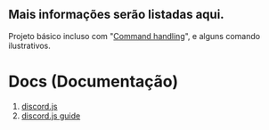 Mais informações serão listadas aqui.
----------------------------
Projeto básico incluso com "[Command handling](https://discordjs.guide/command-handling/#individual-command-files)", e alguns comando ilustrativos.

# Docs (Documentação)

1) [discord.js](https://discord.js.org/#/docs/main/stable/general/welcome)
2) [discord.js guide](https://discordjs.guide)
